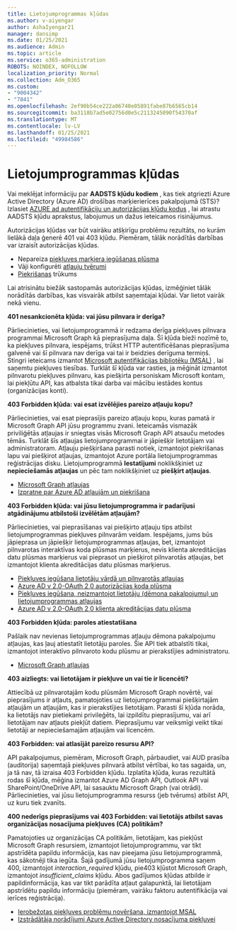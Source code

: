 ```yaml
---
title: Lietojumprogrammas kļūdas
ms.author: v-aiyengar
author: AshaIyengar21
manager: dansimp
ms.date: 01/25/2021
ms.audience: Admin
ms.topic: article
ms.service: o365-administration
ROBOTS: NOINDEX, NOFOLLOW
localization_priority: Normal
ms.collection: Adm_O365
ms.custom:
- "9004342"
- "7841"
ms.openlocfilehash: 2ef90b54ce222a06740e05891fabe87b6565cb14
ms.sourcegitcommit: ba3118b7ad5e02756d0e5c2113245090f54370af
ms.translationtype: MT
ms.contentlocale: lv-LV
ms.lasthandoff: 01/25/2021
ms.locfileid: "49984586"
---
```

# <a name="application-errors"></a>Lietojumprogrammas kļūdas

Vai meklējat informāciju par **AADSTS kļūdu kodiem** , kas tiek atgriezti Azure Active Directory (Azure AD) drošības marķierierīces pakalpojumā (STS)? Izlasiet [AZURE ad autentifikāciju un autorizācijas kļūdu kodus](https://docs.microsoft.com/azure/active-directory/develop/reference-aadsts-error-codes) , lai atrastu AADSTS kļūdu aprakstus, labojumus un dažus ieteicamos risinājumus.

Autorizācijas kļūdas var būt vairāku atšķirīgu problēmu rezultāts, no kurām lielākā daļa ģenerē 401 vai 403 kļūdu. Piemēram, tālāk norādītās darbības var izraisīt autorizācijas kļūdas.

- Nepareiza [piekļuves marķiera iegūšanas plūsma](https://docs.microsoft.com/azure/active-directory/develop/reference-aadsts-error-codes) 
- Vāji konfigurēti [atļauju tvērumi](https://docs.microsoft.com/azure/active-directory/develop/active-directory-v2-scopes) 
- [Piekrišanas](https://docs.microsoft.com/azure/active-directory/develop/active-directory-devhowto-multi-tenant-overview#understanding-user-and-admin-consent) trūkums

Lai atrisinātu biežāk sastopamās autorizācijas kļūdas, izmēģiniet tālāk norādītās darbības, kas visvairāk atbilst saņemtajai kļūdai. Var lietot vairāk nekā vienu.

**401 nesankcionēta kļūda: vai jūsu pilnvara ir derīga?**

Pārliecinieties, vai lietojumprogrammā ir redzama derīga piekļuves pilnvara programmai Microsoft Graph kā pieprasījuma daļa. Šī kļūda bieži nozīmē to, ka piekļuves pilnvara, iespējams, trūkst HTTP autentificēšanas pieprasījuma galvenē vai šī pilnvara nav derīga vai tai ir beidzies derīguma termiņš. Stingri ieteicams izmantot [Microsoft autentifikācijas bibliotēku (MSAL)](https://docs.microsoft.com/azure/active-directory/develop/msal-overview) , lai saņemtu piekļuves tiesības. Turklāt šī kļūda var rasties, ja mēģināt izmantot pilnvarotu piekļuves pilnvaru, kas piešķirta personiskam Microsoft kontam, lai piekļūtu API, kas atbalsta tikai darba vai mācību iestādes kontus (organizācijas konti).

**403 Forbidden kļūda: vai esat izvēlējies pareizo atļauju kopu?**

Pārliecinieties, vai esat pieprasījis pareizo atļauju kopu, kuras pamatā ir Microsoft Graph API jūsu programmu zvani. Ieteicamās vismazāk priviliģētās atļaujas ir sniegtas visās Microsoft Graph API atsauču metodes tēmās. Turklāt šīs atļaujas lietojumprogrammai ir jāpiešķir lietotājam vai administratoram. Atļauju piešķiršana parasti notiek, izmantojot piekrišanas lapu vai piešķirot atļaujas, izmantojot Azure portāla lietojumprogrammas reģistrācijas disku. Lietojumprogrammā **Iestatījumi** noklikšķiniet uz **nepieciešamās atļaujas** un pēc tam noklikšķiniet uz **piešķirt atļaujas**.

- [Microsoft Graph atļaujas](https://docs.microsoft.com/graph/permissions-reference) 
- [Izpratne par Azure AD atļaujām un piekrišana](https://docs.microsoft.com/azure/active-directory/develop/v2-permissions-and-consent) 

**403 Forbidden kļūda: vai jūsu lietojumprogramma ir padarījusi atgādinājumu atbilstoši izvēlētām atļaujām?**

Pārliecinieties, vai pieprasīšanas vai piešķirto atļauju tips atbilst lietojumprogrammas piekļuves pilnvarām veidam. Iespējams, jums būs jāpieprasa un jāpiešķir lietojumprogrammas atļaujas, bet, izmantojot pilnvarotas interaktīvas koda plūsmas marķierus, nevis klienta akreditācijas datu plūsmas marķierus vai pieprasot un piešķirot pilnvarotās atļaujas, bet izmantojot klienta akreditācijas datu plūsmas marķierus.

- [Piekļuves iegūšana lietotāju vārdā un pilnvarotās atļaujas](https://docs.microsoft.com/graph/auth_v2_user) 
- [Azure AD v 2.0-OAuth 2,0 autorizācijas koda plūsma](https://docs.microsoft.com/azure/active-directory/develop/v2-oauth2-auth-code-flow) 
- [Piekļuves iegūšana, neizmantojot lietotāju (dēmona pakalpojumu) un lietojumprogrammas atļaujas](https://docs.microsoft.com/graph/auth_v2_service) 
- [Azure AD v 2.0-OAuth 2,0 klienta akreditācijas datu plūsma](https://docs.microsoft.com/azure/active-directory/develop/v2-oauth2-client-creds-grant-flow) 

**403 Forbidden kļūda: paroles atiestatīšana**

Pašlaik nav nevienas lietojumprogrammas atļauju dēmona pakalpojumu atļaujas, kas ļauj atiestatīt lietotāju paroles. Šie API tiek atbalstīti tikai, izmantojot interaktīvo pilnvaroto kodu plūsmu ar pierakstījies administratoru.

- [Microsoft Graph atļaujas](https://docs.microsoft.com/graph/permissions-reference)

**403 aizliegts: vai lietotājam ir piekļuve un vai tie ir licencēti?**

Attiecībā uz pilnvarotajām kodu plūsmām Microsoft Graph novērtē, vai pieprasījums ir atļauts, pamatojoties uz lietojumprogrammai piešķirtajām atļaujām un atļaujām, kas ir pierakstījies lietotājam. Parasti šī kļūda norāda, ka lietotājs nav pietiekami privileģēts, lai izpildītu pieprasījumu, vai arī lietotājam nav atļauts piekļūt datiem. Pieprasījumu var veiksmīgi veikt tikai lietotāji ar nepieciešamajām atļaujām vai licencēm.

**403 Forbidden: vai atlasījāt pareizo resursu API?**

API pakalpojumus, piemēram, Microsoft Graph, pārbaudiet, vai AUD prasība (auditorija) saņemtajā piekļuves pilnvarā atbilst vērtībai, ko tas sagaida, un, ja tā nav, tā izraisa 403 Forbidden kļūdu. Izplatīta kļūda, kuras rezultātā rodas šī kļūda, mēģina izmantot Azure AD Graph API, Outlook API vai SharePoint/OneDrive API, lai sasauktu Microsoft Graph (vai otrādi). Pārliecinieties, vai jūsu lietojumprogramma resurss (jeb tvērums) atbilst API, uz kuru tiek zvanīts.

**400 nederīgs pieprasījums vai 403 Forbidden: vai lietotājs atbilst savas organizācijas nosacījuma piekļuves (CA) politikām?**

Pamatojoties uz organizācijas CA politikām, lietotājam, kas piekļūst Microsoft Graph resursiem, izmantojot lietojumprogrammu, var tikt apstrīdēta papildu informācija, kas nav pieejama jūsu lietojumprogrammā, kas sākotnēji tika iegūta. Šajā gadījumā jūsu lietojumprogramma saņem 400, izmantojot *interaction_required* kļūdu, pie403 kļūstot Microsoft Graph, izmantojot *insufficient_claims* kļūdu. Abos gadījumos kļūdas atbilde ir papildinformācija, kas var tikt parādīta atļaut galapunktā, lai lietotājam apstrīdētu papildu informāciju (piemēram, vairāku faktoru autentifikācija vai ierīces reģistrācija).

- [Ierobežotas piekļuves problēmu novēršana, izmantojot MSAL ](https://docs.microsoft.com/azure/active-directory/develop/msal-handling-exceptions#conditional-access-and-claims-challenges)
- [Izstrādātāja norādījumi Azure Active Directory nosacījuma piekļuvei](https://docs.microsoft.com/azure/active-directory/develop/conditional-access-dev-guide)
